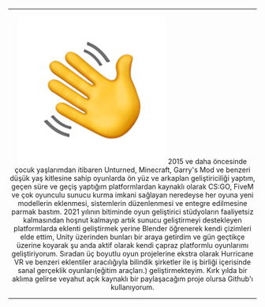 <hr>
<p align="center">
<img src="elsallama.gif">
2015 ve daha öncesinde çocuk yaşlarımdan itibaren Unturned, Minecraft, Garry's Mod ve benzeri düşük yaş kitlesine sahip oyunlarda ön yüz ve arkaplan geliştiriciliği yaptım, geçen süre ve geçiş yaptığım platformlardan kaynaklı olarak CS:GO, FiveM ve çok oyunculu sunucu kurma imkani sağlayan neredeyse her oyuna yeni modellerin eklenmesi, sistemlerin düzenlenmesi ve entegre edilmesine parmak bastım. 2021 yılının bitiminde oyun geliştirici stüdyoların faaliyetsiz kalmasından hoşnut kalmayıp artık sunucu geliştirmeyi destekleyen platformlarda eklenti geliştirmek yerine Blender öğrenerek kendi çizimleri elde ettim, Unity üzerinden bunları bir araya getirdim ve gün geçtikçe üzerine koyarak şu anda aktif olarak kendi çapraz platformlu oyunlarımı geliştiriyorum. Sıradan üç boyutlu oyun projelerine ekstra olarak Hurricane VR ve benzeri eklentiler aracılığıyla bilindik şirketler ile iş birliği içerisinde sanal gerçeklik oyunları(eğitim araçları.) geliştirmekteyim. Kırk yılda bir aklıma gelirse veyahut açık kaynaklı bir paylaşacağım proje olursa Github'ı kullanıyorum.
</p>
<hr>

